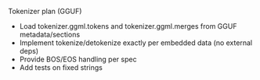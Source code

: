 Tokenizer plan (GGUF)
- Load tokenizer.ggml.tokens and tokenizer.ggml.merges from GGUF metadata/sections
- Implement tokenize/detokenize exactly per embedded data (no external deps)
- Provide BOS/EOS handling per spec
- Add tests on fixed strings

